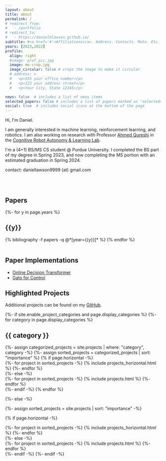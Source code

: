 ```yaml
---
layout: about
title: about
permalink: /
# redirect_from:
#   - /portfolio
# redirect_to:
#   - https://danielblawson.github.io/
subtitle: #<a href='#'>Affiliations</a>. Address. Contacts. Moto. Etc.
years: [2023,2022]
profile:
  align: right
  #image: prof_pic.jpg
  image: me-crop.jpg
  image_circular: false # crops the image to make it circular
  # address: >
  #   <p>555 your office number</p>
  #   <p>123 your address street</p>
  #   <p>Your City, State 12345</p>

news: false  # includes a list of news items
selected_papers: false # includes a list of papers marked as "selected={true}"
social: true  # includes social icons at the bottom of the page
---
```


Hi, I'm Daniel.

I am generally interested in machine learning,  reinforcement learning, and robotics. I am also working on research with Professor [Ahmed Qureshi](https://qureshiahmed.github.io/) in the [Cognitive Robot Autonomy & Learning Lab](https://corallab.net/).

I'm a (4+1) BS/MS CS student @ Purdue University. I completed the BS part of my degree in Spring 2023, and now completing the MS portion with an estimated graduation in Spring 2024.


contact: daniellawson9999 (at) gmail.com


<br>
<br>


## Papers

<!-- _pages/publications.md -->

<div class="publications">

{%- for y in page.years %}
  <h2 class="year">{{y}}</h2>
  {% bibliography -f papers -q @*[year={{y}}]* %}
{% endfor %}

</div>
<!-- Other work can be found [here](https://scholar.google.com/citations?user=yboVGIIAAAAJ). -->

<br>

## Paper Implementations
- [Online Decision Transformer](https://github.com/daniellawson9999/online-decision-transformer)
- [Gato for Control](https://github.com/daniellawson9999/gato-control)

## Highlighted Projects 
Additional projects can be found on my [GitHub](https://github.com/daniellawson9999).
<div class="projects">
{%- if site.enable_project_categories and page.display_categories %}
  <!-- Display categorized projects -->
  {%- for category in page.display_categories %}
  <h2 class="category">{{ category }}</h2>
  {%- assign categorized_projects = site.projects | where: "category", category -%}
  {%- assign sorted_projects = categorized_projects | sort: "importance" %}
  <!-- Generate cards for each project -->
  {% if page.horizontal -%}
  <div class="container">
    <div class="row row-cols-2">
    {%- for project in sorted_projects -%}
      {% include projects_horizontal.html %}
    {%- endfor %}
    </div>
  </div>
  {%- else -%}
  <div class="grid">
    {%- for project in sorted_projects -%}
      {% include projects.html %}
    {%- endfor %}
  </div>
  {%- endif -%}
  {% endfor %}

{%- else -%}
<!-- Display projects without categories -->
  {%- assign sorted_projects = site.projects | sort: "importance" -%}
  <!-- Generate cards for each project -->
  {% if page.horizontal -%}
  <div class="container">
    <div class="row row-cols-2">
    {%- for project in sorted_projects -%}
      {% include projects_horizontal.html %}
    {%- endfor %}
    </div>
  </div>
  {%- else -%}
  <div class="grid">
    {%- for project in sorted_projects -%}
      {% include projects.html %}
    {%- endfor %}
  </div>
  {%- endif -%}
{%- endif -%}
</div>

<br>
